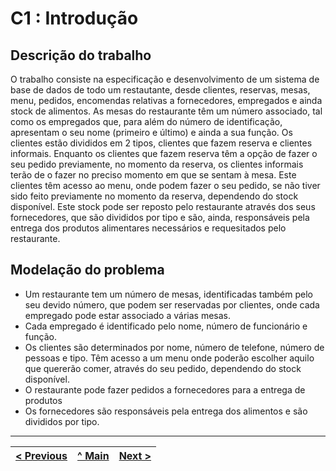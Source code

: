 # C1 : Introdução


## Descrição do trabalho

O trabalho consiste na especificação e desenvolvimento de um sistema de base de dados de todo um restautante, desde clientes, reservas, mesas, menu, pedidos, encomendas relativas a fornecedores, empregados e ainda stock de alimentos. As mesas do restaurante têm um número associado, tal como os empregados que, para além do número de identificação, apresentam o seu nome (primeiro e último) e ainda a sua função. Os clientes estão divididos em 2 tipos, clientes que fazem reserva e clientes informais. Enquanto os clientes que fazem reserva têm a opção de fazer o seu pedido previamente, no momento da reserva, os clientes informais terão de o fazer no preciso momento em que se sentam à mesa. Este clientes têm acesso ao menu, onde podem fazer o seu pedido, se não tiver sido feito previamente no momento da reserva, dependendo do stock disponível. Este stock pode ser reposto pelo restaurante através dos seus fornecedores, que são divididos por tipo e são, ainda, responsáveis pela entrega dos produtos alimentares necessários e requesitados pelo restaurante.



## Modelação do problema

- Um restaurante tem um número de mesas, identificadas também pelo seu devido número, que podem ser reservadas por clientes, onde cada
empregado pode estar associado a várias mesas.
- Cada empregado é identificado pelo nome, número de funcionário e função.
- Os clientes são determinados por nome, número de telefone, número de pessoas e tipo. Têm
acesso a um menu onde poderão escolher aquilo que quererão comer, através do seu pedido, dependendo do stock
disponível.
- O restaurante pode fazer pedidos a fornecedores para a entrega de produtos 
- Os fornecedores são responsáveis pela entrega dos alimentos e são divididos por tipo. 



---
[< Previous](rei00.md) | [^ Main](https://github.com/SIBD01/TrabalhoFinal) | [Next >](rei02.md)
:--- | :---: | ---: 
